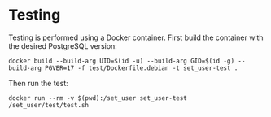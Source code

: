 # Testing

Testing is performed using a Docker container. First build the container with the desired PostgreSQL version:
```
docker build --build-arg UID=$(id -u) --build-arg GID=$(id -g) --build-arg PGVER=17 -f test/Dockerfile.debian -t set_user-test .
```
Then run the test:
```
docker run --rm -v $(pwd):/set_user set_user-test /set_user/test/test.sh
```
